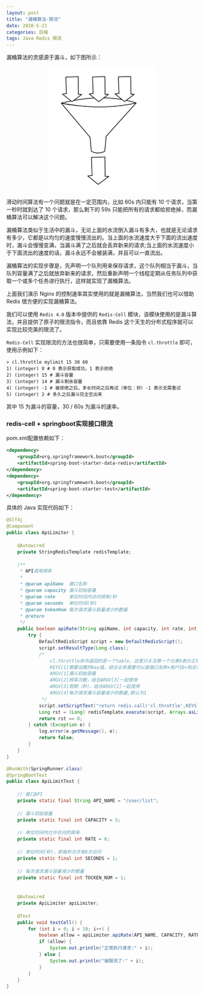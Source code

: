 ```yaml
---
layout: post
title: "漏桶算法-限流"
date: 2020-5-21 
categories: 后端
tags: Java Redis 限流 
--- 
```




漏桶算法的灵感源于漏斗，如下图所示：

<div style="width:290px;height:333px;margin:10px auto">
    <img alt="641.webp" src="/images/641.webp" width="290" height="333"/>
</div>

滑动时间算法有一个问题就是在一定范围内，比如 60s 内只能有 10 个请求，当第一秒时就到达了 10 个请求，那么剩下的 59s 只能把所有的请求都给拒绝掉，而漏桶算法可以解决这个问题。

漏桶算法类似于生活中的漏斗，无论上面的水流倒入漏斗有多大，也就是无论请求有多少，它都是以均匀的速度慢慢流出的。当上面的水流速度大于下面的流出速度时，漏斗会慢慢变满，当漏斗满了之后就会丢弃新来的请求;当上面的水流速度小于下面流出的速度的话，漏斗永远不会被装满，并且可以一直流出。

漏桶算法的实现步骤是，先声明一个队列用来保存请求，这个队列相当于漏斗，当队列容量满了之后就放弃新来的请求，然后重新声明一个线程定期从任务队列中获取一个或多个任务进行执行，这样就实现了漏桶算法。

上面我们演示 Nginx 的控制速率其实使用的就是漏桶算法，当然我们也可以借助 Redis 很方便的实现漏桶算法。

我们可以使用 `Redis 4.0` 版本中提供的 `Redis-Cell` 模块，该模块使用的是漏斗算法，并且提供了原子的限流指令，而且依靠 Redis 这个天生的分布式程序就可以实现比较完美的限流了。

`Redis-Cell` 实现限流的方法也很简单，只需要使用一条指令 `cl.throttle` 即可，使用示例如下：


```shell
> cl.throttle mylimit 15 30 60
1) (integer) 0 # 0 表示获取成功，1 表示拒绝
2) (integer) 15 # 漏斗容量
3) (integer) 14 # 漏斗剩余容量
4) (integer) -1 # 被拒绝之后，多长时间之后再试（单位：秒）-1 表示无需重试
5) (integer) 2 # 多久之后漏斗完全空出来
```

其中 15 为漏斗的容量，30 / 60s 为漏斗的速率。


### redis-cell + springboot实现接口限流


pom.xml配置依赖如下：

```xml
<dependency>
    <groupId>org.springframework.boot</groupId>
    <artifactId>spring-boot-starter-data-redis</artifactId>
</dependency>
<dependency>
    <groupId>org.springframework.boot</groupId>
    <artifactId>spring-boot-starter-test</artifactId>
</dependency>
```

具体的 Java 实现代码如下：

```java
@Slf4j
@Component
public class ApiLimiter {

    @Autowired
    private StringRedisTemplate redisTemplate;

    /**
     * API调用频率
     *
     * @param apiName  接口名称
     * @param capacity 漏斗初始容量
     * @param rate     单位时间内访问频率/秒
     * @param seconds  单位时间(秒)
     * @param tokenNum 每次请求漏斗容量减少的数量
     * @return
     */
    public boolean apiRate(String apiName, int capacity, int rate, int seconds, int tokenNum) {
        try {
            DefaultRedisScript script = new DefaultRedisScript();
            script.setResultType(Long.class);
            /*
                cl.throttle命令返回的是一个table，这里只关注第一个元素0表示正常，1表示过载
                KEYS[1]需要设置的key值，结合业务需要可以是接口名称+用户ID+购买的资源包等等等等
                ARGV[1]漏斗初始容量
                ARGV[2]频率次数，结合ARGV[3]一起使用
                ARGV[3]周期（秒），结合ARGV[2]一起使用
                ARGV[4]每次请求漏斗容量减少的数量,默认为1
             */
            script.setScriptText("return redis.call('cl.throttle',KEYS[1], ARGV[1], ARGV[2], ARGV[3], ARGV[4])[1]");
            Long rst = (Long) redisTemplate.execute(script, Arrays.asList(apiName), capacity, rate, seconds, tokenNum);
            return rst == 0;
        } catch (Exception e) {
            log.error(e.getMessage(), e);
            return false;
        }
    }
}
```

```java
@RunWith(SpringRunner.class)
@SpringBootTest
public class ApiLimitTest {

    // 接口API
    private static final String API_NAME = "/user/list";

    // 漏斗初始容量
    private static final int CAPACITY = 5;

    // 单位时间内允许访问的频率
    private static final int RATE = 8;

    // 单位时间(秒)，即每秒允许有8次访问
    private static final int SECONDS = 1;

    // 每次请求漏斗容量减少的数量
    private static final int TOCKEN_NUM = 1;


    @Autowired
    private ApiLimiter apiLimiter;

    @Test
    public void testCell() {
        for (int i = 0; i < 10; i++) {
            boolean allow = apiLimiter.apiRate(API_NAME, CAPACITY, RATE, SECONDS, TOCKEN_NUM);
            if (allow) {
                System.out.println("正常执行请求:" + i);
            } else {
                System.out.println("被限流了:" + i);
            }
        }
    }
}
```
